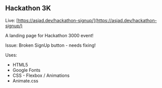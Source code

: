 ## Hackathon 3K

Live: [https://asjad.dev/hackathon-signup/](https://asjad.dev/hackathon-signup/)

A landing page for Hackathon 3000 event!

Issue: Broken SignUp button - needs fixing!

Uses:

- HTML5
- Google Fonts
- CSS - Flexbox / Animations
- Animate.css
